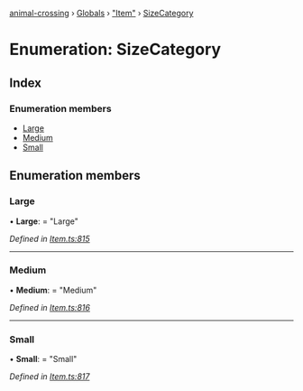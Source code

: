 [animal-crossing](../README.md) › [Globals](../globals.md) › ["Item"](../modules/_item_.md) › [SizeCategory](_item_.sizecategory.md)

# Enumeration: SizeCategory

## Index

### Enumeration members

* [Large](_item_.sizecategory.md#large)
* [Medium](_item_.sizecategory.md#medium)
* [Small](_item_.sizecategory.md#small)

## Enumeration members

###  Large

• **Large**: = "Large"

*Defined in [Item.ts:815](https://github.com/Norviah/animal-crossing/blob/da8caaf/module/types/Item.ts#L815)*

___

###  Medium

• **Medium**: = "Medium"

*Defined in [Item.ts:816](https://github.com/Norviah/animal-crossing/blob/da8caaf/module/types/Item.ts#L816)*

___

###  Small

• **Small**: = "Small"

*Defined in [Item.ts:817](https://github.com/Norviah/animal-crossing/blob/da8caaf/module/types/Item.ts#L817)*
